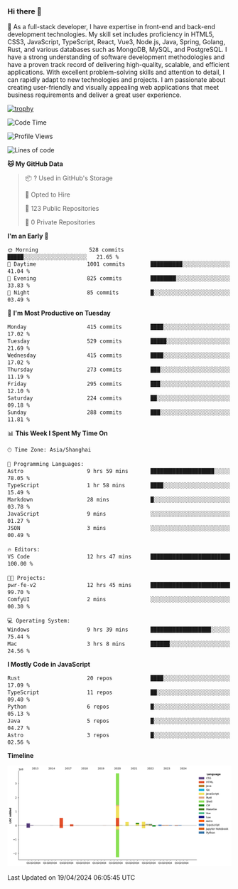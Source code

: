 ### Hi there 👋

🌱 As a full-stack developer, I have expertise in front-end and back-end development technologies. My skill set includes proficiency in HTML5, CSS3, JavaScript, TypeScript, React, Vue3, Node.js, Java, Spring, Golang, Rust, and various databases such as MongoDB, MySQL, and PostgreSQL. I have a strong understanding of software development methodologies and have a proven track record of delivering high-quality, scalable, and efficient applications. With excellent problem-solving skills and attention to detail, I can rapidly adapt to new technologies and projects. I am passionate about creating user-friendly and visually appealing web applications that meet business requirements and deliver a great user experience.

[![trophy](https://github-profile-trophy.vercel.app/?username=elton&rank=SECRET,SSS,SS,S,AAA,AA,A&no-bg=true&no-frame=true&margin-w=10)](https://github.com/ryo-ma/github-profile-trophy)

<!--START_SECTION:waka-->
![Code Time](http://img.shields.io/badge/Code%20Time-1%2C349%20hrs%2023%20mins-blue)

![Profile Views](http://img.shields.io/badge/Profile%20Views-27-blue)

![Lines of code](https://img.shields.io/badge/From%20Hello%20World%20I%27ve%20Written-5.6%20million%20lines%20of%20code-blue)

**🐱 My GitHub Data** 

> 📦 ? Used in GitHub's Storage 
 > 
> 💼 Opted to Hire
 > 
> 📜 123 Public Repositories 
 > 
> 🔑 0 Private Repositories 
 > 
**I'm an Early 🐤** 

```text
🌞 Morning                528 commits         █████░░░░░░░░░░░░░░░░░░░░   21.65 % 
🌆 Daytime                1001 commits        ██████████░░░░░░░░░░░░░░░   41.04 % 
🌃 Evening                825 commits         ████████░░░░░░░░░░░░░░░░░   33.83 % 
🌙 Night                  85 commits          █░░░░░░░░░░░░░░░░░░░░░░░░   03.49 % 
```
📅 **I'm Most Productive on Tuesday** 

```text
Monday                   415 commits         ████░░░░░░░░░░░░░░░░░░░░░   17.02 % 
Tuesday                  529 commits         █████░░░░░░░░░░░░░░░░░░░░   21.69 % 
Wednesday                415 commits         ████░░░░░░░░░░░░░░░░░░░░░   17.02 % 
Thursday                 273 commits         ███░░░░░░░░░░░░░░░░░░░░░░   11.19 % 
Friday                   295 commits         ███░░░░░░░░░░░░░░░░░░░░░░   12.10 % 
Saturday                 224 commits         ██░░░░░░░░░░░░░░░░░░░░░░░   09.18 % 
Sunday                   288 commits         ███░░░░░░░░░░░░░░░░░░░░░░   11.81 % 
```


📊 **This Week I Spent My Time On** 

```text
🕑︎ Time Zone: Asia/Shanghai

💬 Programming Languages: 
Astro                    9 hrs 59 mins       ████████████████████░░░░░   78.05 % 
TypeScript               1 hr 58 mins        ████░░░░░░░░░░░░░░░░░░░░░   15.49 % 
Markdown                 28 mins             █░░░░░░░░░░░░░░░░░░░░░░░░   03.78 % 
JavaScript               9 mins              ░░░░░░░░░░░░░░░░░░░░░░░░░   01.27 % 
JSON                     3 mins              ░░░░░░░░░░░░░░░░░░░░░░░░░   00.49 % 

🔥 Editors: 
VS Code                  12 hrs 47 mins      █████████████████████████   100.00 % 

🐱‍💻 Projects: 
pwr-fe-v2                12 hrs 45 mins      █████████████████████████   99.70 % 
ComfyUI                  2 mins              ░░░░░░░░░░░░░░░░░░░░░░░░░   00.30 % 

💻 Operating System: 
Windows                  9 hrs 39 mins       ███████████████████░░░░░░   75.44 % 
Mac                      3 hrs 8 mins        ██████░░░░░░░░░░░░░░░░░░░   24.56 % 
```

**I Mostly Code in JavaScript** 

```text
Rust                     20 repos            ████░░░░░░░░░░░░░░░░░░░░░   17.09 % 
TypeScript               11 repos            ██░░░░░░░░░░░░░░░░░░░░░░░   09.40 % 
Python                   6 repos             █░░░░░░░░░░░░░░░░░░░░░░░░   05.13 % 
Java                     5 repos             █░░░░░░░░░░░░░░░░░░░░░░░░   04.27 % 
Astro                    3 repos             █░░░░░░░░░░░░░░░░░░░░░░░░   02.56 % 
```



**Timeline**

![Lines of Code chart](https://raw.githubusercontent.com/elton/elton/main/assets/bar_graph.png)


 Last Updated on 19/04/2024 06:05:45 UTC
<!--END_SECTION:waka-->

<!--
**elton/elton** is a ✨ _special_ ✨ repository because its `README.md` (this file) appears on your GitHub profile.

Here are some ideas to get you started:

- 🔭 I’m currently working on ...
- 🌱 I’m currently learning ...
- 👯 I’m looking to collaborate on ...
- 🤔 I’m looking for help with ...
- 💬 Ask me about ...
- 📫 How to reach me: ...
- 😄 Pronouns: ...
- ⚡ Fun fact: ...
-->
